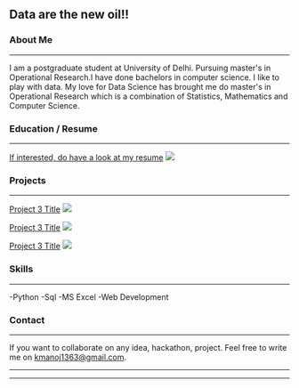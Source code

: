 ## Data are the new oil!!

### About Me 
---
I am a postgraduate student at University of Delhi. Pursuing master's in Operational Research.I have done bachelors in computer science. 
I like to play with data. My love for Data Science has brought me do master's in Operational Research which is a combination of Statistics, Mathematics and Computer Science.

### Education / Resume
---
[If interested, do have a look at my resume](/pdf/sample_presentation.pdf)
<img src="images/dummy_thumbnail.jpg?raw=true"/>

### Projects
---
[Project 3 Title](http://example.com/)
<img src="images/dummy_thumbnail.jpg?raw=true"/>

[Project 3 Title](http://example.com/)
<img src="images/dummy_thumbnail.jpg?raw=true"/>

[Project 3 Title](http://example.com/)
<img src="images/dummy_thumbnail.jpg?raw=true"/>

### Skills
---
-Python
-Sql
-MS Excel
-Web Development

### Contact
---
If you want to collaborate on any idea, hackathon, project.
Feel free to write me on kmanoj1363@gmail.com.

---




---

